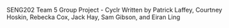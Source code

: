 SENG202 Team 5 Group Project - Cyclr
Written by Patrick Laffey, Courtney Hoskin, Rebecka Cox, Jack Hay, Sam Gibson, and Eiran Ling

